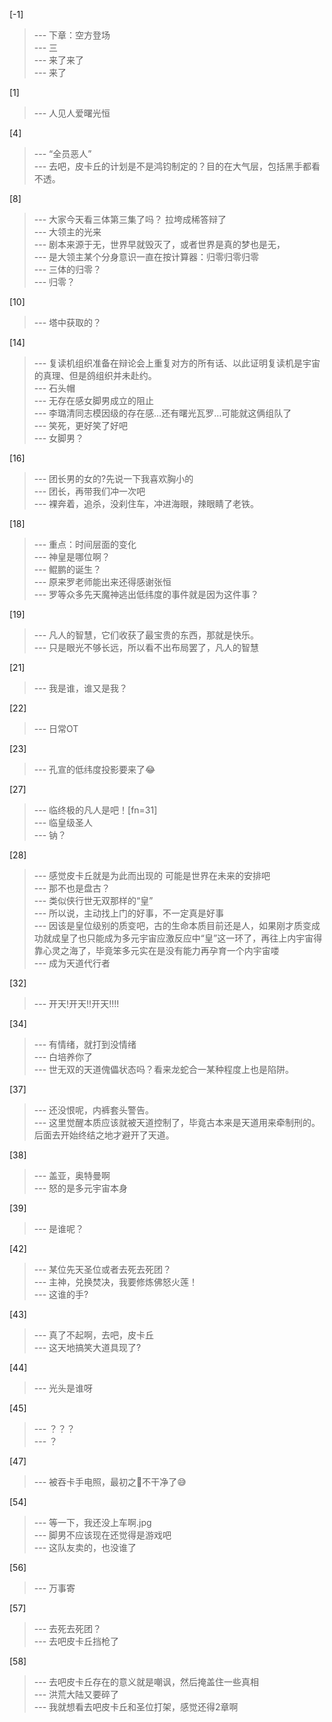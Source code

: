 
[-1] 
>--- 下章：空方登场<br>
>--- 三<br>
>--- 来了来了<br>
>--- 来了<br>

[1] 
>--- 人见人爱曙光恒<br>

[4] 
>--- “全员恶人”<br>
>--- 去吧，皮卡丘的计划是不是鸿钧制定的？目的在大气层，包括黑手都看不透。<br>

[8] 
>--- 大家今天看三体第三集了吗？
拉垮成稀答辩了<br>
>--- 大领主的光来<br>
>--- 剧本来源于无，世界早就毁灭了，或者世界是真的梦也是无，<br>
>--- 是大领主某个分身意识一直在按计算器：归零归零归零<br>
>--- 三体的归零？<br>
>--- 归零？<br>

[10] 
>--- 塔中获取的？<br>

[14] 
>--- 复读机组织准备在辩论会上重复对方的所有话、以此证明复读机是宇宙的真理、但是鸽组织并未赴约。<br>
>--- 石头帽<br>
>--- 无存在感女脚男成立的阻止<br>
>--- 李璐清同志模因级的存在感…还有曙光瓦罗…可能就这俩组队了<br>
>--- 笑死，更好笑了好吧<br>
>--- 女脚男？<br>

[16] 
>--- 团长男的女的?先说一下我喜欢胸小的<br>
>--- 团长，再带我们冲一次吧<br>
>--- 裸奔着，追杀，没刹住车，冲进海眼，辣眼睛了老铁。<br>

[18] 
>--- 重点：时间层面的变化<br>
>--- 神皇是哪位啊？<br>
>--- 鲲鹏的诞生？<br>
>--- 原来罗老师能出来还得感谢张恒<br>
>--- 罗等众多先天魔神逃出低纬度的事件就是因为这件事？<br>

[19] 
>--- 凡人的智慧，它们收获了最宝贵的东西，那就是快乐。<br>
>--- 只是眼光不够长远，所以看不出布局罢了，凡人的智慧<br>

[21] 
>--- 我是谁，谁又是我？<br>

[22] 
>--- 日常OT<br>

[23] 
>--- 孔宣的低纬度投影要来了😂<br>

[27] 
>--- 临终极的凡人是吧！[fn=31]<br>
>--- 临皇级圣人<br>
>--- 钠？<br>

[28] 
>--- 感觉皮卡丘就是为此而出现的 可能是世界在未来的安排吧<br>
>--- 那不也是盘古？<br>
>--- 类似侠行世无双那样的“皇”<br>
>--- 所以说，主动找上门的好事，不一定真是好事<br>
>--- 因该是皇位级别的质变吧，古的生命本质目前还是人，如果刚才质变成功就成皇了也只能成为多元宇宙应激反应中“皇”这一环了，再往上内宇宙得靠心灵之海了，毕竟笨多元实在是没有能力再孕育一个内宇宙喽<br>
>--- 成为天道代行者<br>

[32] 
>--- 开天!开天!!开天!!!!<br>

[34] 
>--- 有情绪，就打到没情绪<br>
>--- 白培养你了<br>
>--- 世无双的天道傀儡状态吗？看来龙蛇合一某种程度上也是陷阱。<br>

[37] 
>--- 还没恨呢，内裤套头警告。<br>
>--- 这里觉醒本质应该就被天道控制了，毕竟古本来是天道用来牵制刑的。后面去开始终结之地才避开了天道。<br>

[38] 
>--- 盖亚，奥特曼啊<br>
>--- 怒的是多元宇宙本身<br>

[39] 
>--- 是谁呢？<br>

[42] 
>--- 某位先天圣位或者去死去死团？<br>
>--- 主神，兑换焚决，我要修炼佛怒火莲！<br>
>--- 这谁的手?<br>

[43] 
>--- 真了不起啊，去吧，皮卡丘<br>
>--- 这天地搞笑大道具现了?<br>

[44] 
>--- 光头是谁呀<br>

[45] 
>--- ？？？<br>
>--- ？<br>

[47] 
>--- 被吞卡手电照，最初之🐍不干净了😅<br>

[54] 
>--- 等一下，我还没上车啊.jpg<br>
>--- 脚男不应该现在还觉得是游戏吧<br>
>--- 这队友卖的，也没谁了<br>

[56] 
>--- 万事寄<br>

[57] 
>--- 去死去死团？<br>
>--- 去吧皮卡丘挡枪了<br>

[58] 
>--- 去吧皮卡丘存在的意义就是嘲讽，然后掩盖住一些真相<br>
>--- 洪荒大陆又要碎了<br>
>--- 我就想看去吧皮卡丘和圣位打架，感觉还得2章啊<br>
